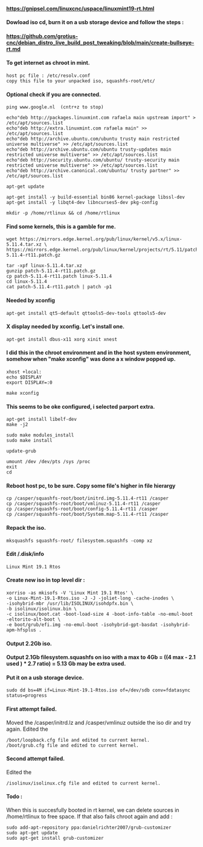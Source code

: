 #### https://gnipsel.com/linuxcnc/uspace/linuxmint19-rt.html
#### Dowload iso cd, burn it on a usb storage device and follow the steps : 
#### https://github.com/grotius-cnc/debian_distro_live_build_post_tweaking/blob/main/create-bullseye-rt.md

#### To get internet as chroot in mint.
	host pc file : /etc/resolv.conf
	copy this file to your unpacked iso, squashfs-root/etc/ 

#### Optional check if you are connected.
    ping www.google.nl  (cntr+z to stop)

    echo"deb http://packages.linuxmint.com rafaela main upstream import" > /etc/apt/sources.list
    echo"deb http://extra.linuxmint.com rafaela main" >> /etc/apt/sources.list
    echo"deb http://archive.ubuntu.com/ubuntu trusty main restricted universe multiverse" >> /etc/apt/sources.list
    echo"deb http://archive.ubuntu.com/ubuntu trusty-updates main restricted universe multiverse" >> /etc/apt/sources.list
    echo"deb http://security.ubuntu.com/ubuntu/ trusty-security main restricted universe multiverse" >> /etc/apt/sources.list
    echo"deb http://archive.canonical.com/ubuntu/ trusty partner" >> /etc/apt/sources.list

    apt-get update

    apt-get install -y build-essential bin86 kernel-package libssl-dev
    apt-get install -y libqt4-dev libncurses5-dev pkg-config

    mkdir -p /home/rtlinux && cd /home/rtlinux

#### Find some kernels, this is a gamble for me.
    wget https://mirrors.edge.kernel.org/pub/linux/kernel/v5.x/linux-5.11.4.tar.xz \
    https://mirrors.edge.kernel.org/pub/linux/kernel/projects/rt/5.11/patch-5.11.4-rt11.patch.gz

    tar -xpf linux-5.11.4.tar.xz
    gunzip patch-5.11.4-rt11.patch.gz
    cp patch-5.11.4-rt11.patch linux-5.11.4
    cd linux-5.11.4
    cat patch-5.11.4-rt11.patch | patch -p1

#### Needed by xconfig
    apt-get install qt5-default qttools5-dev-tools qttools5-dev

#### X display needed by xconfig. Let's install one.
    apt-get install dbus-x11 xorg xinit xnest

#### I did this in the chroot environment and in the host system environment, somehow when "make xconfig" was done a x window popped up.
    xhost +local:
    echo $DISPLAY
    export DISPLAY=:0

    make xconfig
  
#### This seems to be oke configured, i selected parport extra.
    apt-get install libelf-dev
    make -j2

    sudo make modules_install
    sudo make install

    update-grub

    umount /dev /dev/pts /sys /proc
    exit
    cd

#### Reboot host pc, to be sure. Copy some file's higher in file hierargy
    cp /casper/squashfs-root/boot/initrd.img-5.11.4-rt11 /casper
    cp /casper/squashfs-root/boot/vmlinuz-5.11.4-rt11 /casper
    cp /casper/squashfs-root/boot/config-5.11.4-rt11 /casper
    cp /casper/squashfs-root/boot/System.map-5.11.4-rt11 /casper

#### Repack the iso.
    mksquashfs squashfs-root/ filesystem.squashfs -comp xz

#### Edit /.disk/info
    Linux Mint 19.1 Rtos

#### Create new iso in top level dir :
    xorriso -as mkisofs -V 'Linux Mint 19.1 Rtos' \
    -o Linux-Mint-19.1-Rtos.iso -J -J -joliet-long -cache-inodes \
    -isohybrid-mbr /usr/lib/ISOLINUX/isohdpfx.bin \
    -b isolinux/isolinux.bin \
    -c isolinux/boot.cat -boot-load-size 4 -boot-info-table -no-emul-boot -eltorito-alt-boot \
    -e boot/grub/efi.img -no-emul-boot -isohybrid-gpt-basdat -isohybrid-apm-hfsplus .

#### Output 2.2Gb iso. 
#### Output 2.1Gb filesystem.squashfs on iso with a max to 4Gb = ((4 max - 2.1 used ) * 2.7 ratio) = 5.13 Gb may be extra used.

#### Put it on a usb storage device.
    sudo dd bs=4M if=Linux-Mint-19.1-Rtos.iso of=/dev/sdb conv=fdatasync status=progress


#### First attempt failed.
Moved the /casper/initrd.lz and /casper/vmlinuz outside the iso dir and try again.
Edited the 

	/boot/loopback.cfg file and edited to current kernel.
	/boot/grub.cfg file and edited to current kernel.
	
#### Second attempt failed.

Edited the 

	/isolinux/isolinux.cfg file and edited to current kernel.

#### Todo :
When this is succesfully booted in rt kernel, we can delete sources in /home/rtlinux to free space.
If that also fails chroot again and add : 

	sudo add-apt-repository ppa:danielrichter2007/grub-customizer
	sudo apt-get update
	sudo apt-get install grub-customizer



